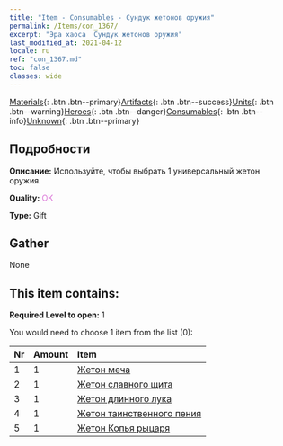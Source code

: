 ```yaml
---
title: "Item - Consumables - Сундук жетонов оружия"
permalink: /Items/con_1367/
excerpt: "Эра хаоса  Сундук жетонов оружия"
last_modified_at: 2021-04-12
locale: ru
ref: "con_1367.md"
toc: false
classes: wide
---
```

 [Materials](/ru/Items/){: .btn .btn--primary}[Artifacts](/ru/Items/Artifacts/){: .btn .btn--success}[Units](/ru/Items/Units/){: .btn .btn--warning}[Heroes](/ru/Items/Heroes/){: .btn .btn--danger}[Consumables](/ru/Items/Consumables/){: .btn .btn--info}[Unknown](/ru/Items/Unknown/){: .btn .btn--primary}

## Подробности
 **Описание:** Используйте, чтобы выбрать 1 универсальный жетон оружия.

 **Quality:** <span style="color: #DA70D6">OK</span>

 **Type:** Gift

## Gather

  None

## This item contains:

 **Required Level to open:** 1

 You would need to choose 1 item from the list (0):

  | Nr | Amount |     Item    |
  |:---|:-------|:------------|
  | 1 | 1 | [Жетон меча](/ru/Items/con_912/) | 
  | 2 | 1 | [Жетон славного щита](/ru/Items/con_913/) | 
  | 3 | 1 | [Жетон длинного лука](/ru/Items/con_914/) | 
  | 4 | 1 | [Жетон таинственного пения](/ru/Items/con_915/) | 
  | 5 | 1 | [Жетон Копья рыцаря](/ru/Items/con_916/) | 
